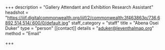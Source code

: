 +++
description = "Gallery Attendant and Exhibition Research Assistant"
headshot = "https://iiif.digitalcommonwealth.org/iiif/2/commonwealth:3f463863p/736,6892,514,514/,600/0/default.jpg"
staff_category = "staff"
title = "Abena Osei Duker"
type = "person"
[[contact]]
details = "aduker@leventhalmap.org"
method = "Email"

+++
